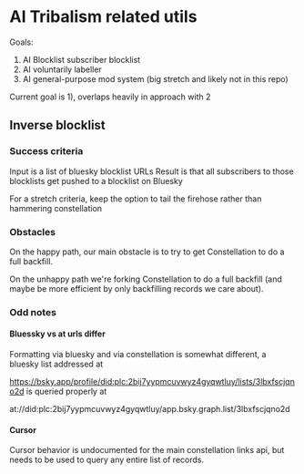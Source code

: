 # AI Tribalism related utils

Goals:
1) AI Blocklist subscriber blocklist
2) AI voluntarily labeller
3) AI general-purpose mod system (big stretch and likely not in this repo)

Current goal is 1), overlaps heavily in approach with 2

## Inverse blocklist

### Success criteria

Input is a list of bluesky blocklist URLs
Result is that all subscribers to those blocklists get pushed to a blocklist on Bluesky

For a stretch criteria, keep the option to tail the firehose rather than hammering constellation

### Obstacles

On the happy path, our main obstacle is to try to get Constellation to do a full backfill.

On the unhappy path we're forking Constellation to do a full backfill (and maybe be more efficient by only backfilling records we care about).

### Odd notes

#### Bluessky vs at urls differ

Formatting via bluesky and via constellation is somewhat different, a bluesky list addressed at

https://bsky.app/profile/did:plc:2bij7yypmcuvwyz4gyqwtluy/lists/3lbxfscjqno2d
is queried properly at

at://did:plc:2bij7yypmcuvwyz4gyqwtluy/app.bsky.graph.list/3lbxfscjqno2d

#### Cursor

Cursor behavior is undocumented for the main constellation links api, but needs to be used to query any entire list of records.
